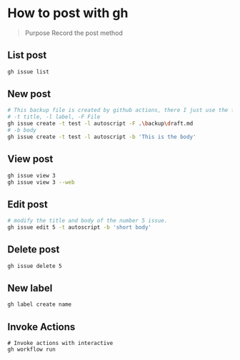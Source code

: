 # How to post with gh

> Purpose
> Record the post method

## List post

```sh
gh issue list
```

## New post

```sh
# This backup file is created by github actions, there I just use the file for edit.
# -t title, -l label, -F File
gh issue create -t test -l autoscript -F .\backup\draft.md
# -b body
gh issue create -t test -l autoscript -b 'This is the body'
```

## View post

```sh
gh issue view 3
gh issue view 3 --web
```

## Edit post

```sh
# modify the title and body of the number 5 issue.
gh issue edit 5 -t autoscript -b 'short body'
```

## Delete post

```sh
gh issue delete 5
```

## New label

```sh
gh label create name
```

## Invoke Actions

```gh
# Invoke actions with interactive
gh workflow run
```

